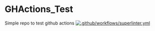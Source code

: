 # GHActions_Test
Simple repo to test github actions
[![.github/workflows/superlinter.yml](https://github.com/Docmilo/GHActions_Test/actions/workflows/superlinter.yml/badge.svg)](https://github.com/Docmilo/GHActions_Test/actions/workflows/superlinter.yml)
